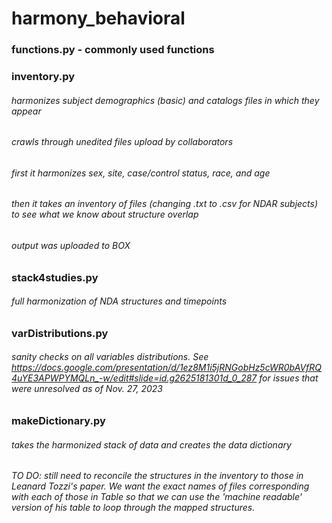 # harmony_behavioral

### functions.py - commonly used functions
### inventory.py
###### harmonizes subject demographics (basic) and catalogs files in which they appear
###### crawls through unedited files upload by collaborators
###### first it harmonizes sex, site, case/control status, race, and age
###### then it takes an inventory of files (changing .txt to .csv for NDAR subjects) to see what we know about structure overlap
###### output was uploaded to BOX
### stack4studies.py 
###### full harmonization of NDA structures and timepoints
### varDistributions.py
###### sanity checks on all variables distributions.  See https://docs.google.com/presentation/d/1ez8M1i5jRNGobHz5cWR0bAVfRQ4uYE3APWPYMQLn_-w/edit#slide=id.g2625181301d_0_287 for issues that were unresolved as of Nov. 27, 2023
### makeDictionary.py
###### takes the harmonized stack of data and creates the data dictionary

###### TO DO: still need to reconcile the structures in the inventory to those in Leanard Tozzi's paper.  We want the exact names of files corresponding with each of those in Table so that we can use the 'machine readable' version of his table to loop through the mapped structures.  


